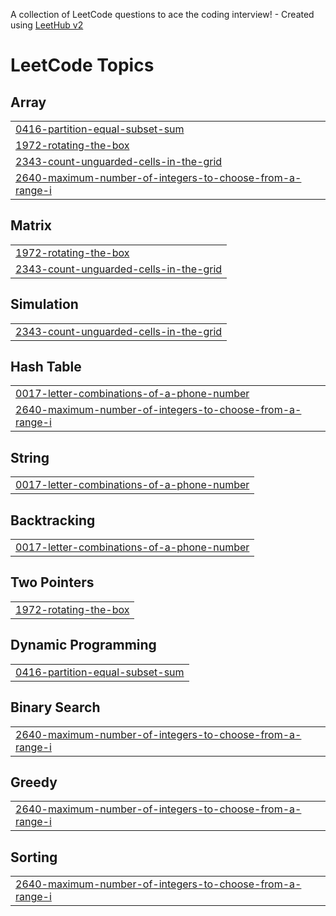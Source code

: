 A collection of LeetCode questions to ace the coding interview! - Created using [LeetHub v2](https://github.com/arunbhardwaj/LeetHub-2.0)
<!---LeetCode Topics Start-->
# LeetCode Topics
## Array
|  |
| ------- |
| [0416-partition-equal-subset-sum](https://github.com/sujaypandey12/Leetcode/tree/master/0416-partition-equal-subset-sum) |
| [1972-rotating-the-box](https://github.com/sujaypandey12/Leetcode/tree/master/1972-rotating-the-box) |
| [2343-count-unguarded-cells-in-the-grid](https://github.com/sujaypandey12/Leetcode/tree/master/2343-count-unguarded-cells-in-the-grid) |
| [2640-maximum-number-of-integers-to-choose-from-a-range-i](https://github.com/sujaypandey12/Leetcode/tree/master/2640-maximum-number-of-integers-to-choose-from-a-range-i) |
## Matrix
|  |
| ------- |
| [1972-rotating-the-box](https://github.com/sujaypandey12/Leetcode/tree/master/1972-rotating-the-box) |
| [2343-count-unguarded-cells-in-the-grid](https://github.com/sujaypandey12/Leetcode/tree/master/2343-count-unguarded-cells-in-the-grid) |
## Simulation
|  |
| ------- |
| [2343-count-unguarded-cells-in-the-grid](https://github.com/sujaypandey12/Leetcode/tree/master/2343-count-unguarded-cells-in-the-grid) |
## Hash Table
|  |
| ------- |
| [0017-letter-combinations-of-a-phone-number](https://github.com/sujaypandey12/Leetcode/tree/master/0017-letter-combinations-of-a-phone-number) |
| [2640-maximum-number-of-integers-to-choose-from-a-range-i](https://github.com/sujaypandey12/Leetcode/tree/master/2640-maximum-number-of-integers-to-choose-from-a-range-i) |
## String
|  |
| ------- |
| [0017-letter-combinations-of-a-phone-number](https://github.com/sujaypandey12/Leetcode/tree/master/0017-letter-combinations-of-a-phone-number) |
## Backtracking
|  |
| ------- |
| [0017-letter-combinations-of-a-phone-number](https://github.com/sujaypandey12/Leetcode/tree/master/0017-letter-combinations-of-a-phone-number) |
## Two Pointers
|  |
| ------- |
| [1972-rotating-the-box](https://github.com/sujaypandey12/Leetcode/tree/master/1972-rotating-the-box) |
## Dynamic Programming
|  |
| ------- |
| [0416-partition-equal-subset-sum](https://github.com/sujaypandey12/Leetcode/tree/master/0416-partition-equal-subset-sum) |
## Binary Search
|  |
| ------- |
| [2640-maximum-number-of-integers-to-choose-from-a-range-i](https://github.com/sujaypandey12/Leetcode/tree/master/2640-maximum-number-of-integers-to-choose-from-a-range-i) |
## Greedy
|  |
| ------- |
| [2640-maximum-number-of-integers-to-choose-from-a-range-i](https://github.com/sujaypandey12/Leetcode/tree/master/2640-maximum-number-of-integers-to-choose-from-a-range-i) |
## Sorting
|  |
| ------- |
| [2640-maximum-number-of-integers-to-choose-from-a-range-i](https://github.com/sujaypandey12/Leetcode/tree/master/2640-maximum-number-of-integers-to-choose-from-a-range-i) |
<!---LeetCode Topics End-->